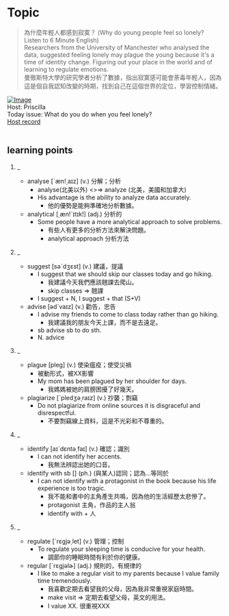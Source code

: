 # Topic

> 為什麼年輕人都感到寂寞？ (Why do young people feel so lonely? Listen to 6 Minute English) <br>
> Researchers from the University of Manchester who analysed the data, suggested feeling lonely may plague the young because it's a time of identity change. Figuring out your place in the world and of learning to regulate emotions. <br>
> 曼徹斯特大學的研究學者分析了數據，指出寂寞感可能會荼毒年輕人，因為這是個自我認知改變的時期，找到自己在這個世界的定位，學習控制情緒。 <br>

[![Image](https://cdn.voicetube.com/assets/thumbnails/2USh8OmgiJE.jpg)](https://www.youtube.com/embed/2USh8OmgiJE?rel=0&showinfo=0&cc_load_policy=0&controls=1&autoplay=1&iv_load_policy=3&playsinline=1&wmode=transparent&start=221&end=237&enablejsapi=1&origin=https://tw.voicetube.com&widgetid=1)<br>
Host: Priscilla
<br>Today issue: What do you do when you feel lonely?
<br>
[Host record](https://cdn.voicetube.com/tmp/everyday_records/priscilla.huang/2533.mp3)
<br><br>
## learning points
1. _
	* analyse [ˋæn!͵aɪz] (v.) 分解；分析
		- analyse(北美以外) <>=> analyze (北美，美國和加拿大)
		- His advantage is the ability to analyze data accurately.
			+ 他的優勢是能夠準確地分析數據。
	* analytical [͵æn!ˋɪtɪk!] (adj.) 分析的
		- Some people have a more analytical approach to solve problems.
			+ 有些人有更多的分析方法來解決問題。
			+ analytical approach 分析方法

2. _
	* suggest [səˋdʒɛst] (v.) 建議，提議
		- I suggest that we should skip our classes today and go hiking.
			+ 我建議今天我們應該翹課去爬山。
			+ skip classes => 翹課
		- I suggest + N, I suggest + that (S+V)
	* advise [ədˋvaɪz] (v.) 勸告，忠告
		- I advise my friends to come to class today rather than go hiking.
			+ 我建議我的朋友今天上課，而不是去遠足。
		- sb advise sb to do sth.
		- N. advice

3. _
	* plague [pleg] (v.) 使染瘟疫；使受災禍
		- 被動形式，被XX影響
		- My mom has been plagued by her shoulder for days.
			+ 我媽媽被她的肩膀困擾了好幾天。
	* plagiarize [ˋpledʒə͵raɪz] (v.) 抄襲；剽竊
		- Do not plagiarize from online sources it is disgraceful and disrespectful.
			+ 不要剽竊線上資料，這是不光彩和不尊重的。

4. _
	* identify [aɪˋdɛntə͵faɪ] (v.) 確認；識別
		- I can not identify her accents.
			+ 我無法辨認出她的口音。
	* identify with sb [] (ph.) (與某人)認同；認為...等同於
		- I can not identify with a protagonist in the book because his life experience is too tragic.
			+ 我不能和書中的主角產生共鳴，因為他的生活經歷太悲慘了。
			+ protagonist 主角，作品的主人翁
			+ identify with + 人

5. _
	* regulate [ˋrɛgjə͵let] (v.) 管理；控制
		- To regulate your sleeping time is conducive for your health.
			+ 調節你的睡眠時間有利於你的健康。
	* regular [ˋrɛgjəlɚ] (adj.) 規則的，有規律的
		- I like to make a regular visit to my parents because I value family time tremendously.
			+ 我喜歡定期去看望我的父母，因為我非常重視家庭時間。
			+ make visit => 定期去看望父母，英文的用法。
			+ I value XX. 很重視XXX
